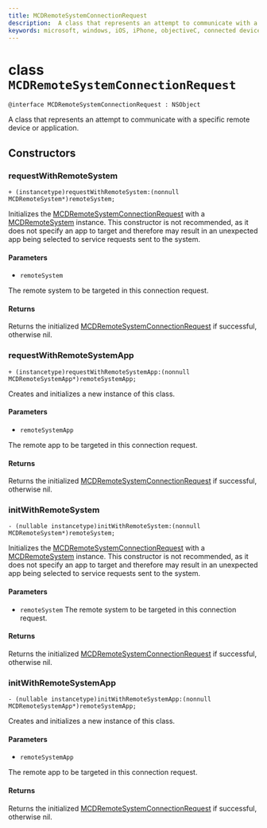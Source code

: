 ```yaml
---
title: MCDRemoteSystemConnectionRequest
description:  A class that represents an attempt to communicate with a specific remote device or application.
keywords: microsoft, windows, iOS, iPhone, objectiveC, connected devices, Project Rome
---
```


# class `MCDRemoteSystemConnectionRequest` 

```
@interface MCDRemoteSystemConnectionRequest : NSObject
```  

A class that represents an attempt to communicate with a specific remote device or application.

## Constructors

### requestWithRemoteSystem
`+ (instancetype)requestWithRemoteSystem:(nonnull MCDRemoteSystem*)remoteSystem;`

Initializes the [MCDRemoteSystemConnectionRequest](MCDRemoteSystemConnectionRequest.md) with a [MCDRemoteSystem](../remotesystems/MCDRemoteSystem.md) instance. This constructor is not recommended, as it does not specify an app to target and therefore may result in an unexpected app being selected to service requests sent to the system.

#### Parameters
* `remoteSystem` 

The remote system to be targeted in this connection request.

#### Returns
Returns the initialized [MCDRemoteSystemConnectionRequest](MCDRemoteSystemConnectionRequest.md) if successful, otherwise nil.

### requestWithRemoteSystemApp
`+ (instancetype)requestWithRemoteSystemApp:(nonnull MCDRemoteSystemApp*)remoteSystemApp;`

Creates and initializes a new instance of this class.

#### Parameters
* `remoteSystemApp` 

The remote app to be targeted in this connection request.

#### Returns
Returns the initialized [MCDRemoteSystemConnectionRequest](MCDRemoteSystemConnectionRequest.md) if successful, otherwise nil.

### initWithRemoteSystem
`- (nullable instancetype)initWithRemoteSystem:(nonnull MCDRemoteSystem*)remoteSystem;`

Initializes the [MCDRemoteSystemConnectionRequest](MCDRemoteSystemConnectionRequest.md) with a [MCDRemoteSystem](../remotesystems/MCDRemoteSystem.md) instance. This constructor is not recommended, as it does not specify an app to target and therefore may result in an unexpected app being selected to service requests sent to the system.

#### Parameters
* `remoteSystem` The remote system to be targeted in this connection request.

#### Returns
Returns the initialized [MCDRemoteSystemConnectionRequest](MCDRemoteSystemConnectionRequest.md) if successful, otherwise nil.

### initWithRemoteSystemApp
`- (nullable instancetype)initWithRemoteSystemApp:(nonnull MCDRemoteSystemApp*)remoteSystemApp;`

Creates and initializes a new instance of this class.

#### Parameters
* `remoteSystemApp` 

The remote app to be targeted in this connection request.

#### Returns
Returns the initialized [MCDRemoteSystemConnectionRequest](MCDRemoteSystemConnectionRequest.md) if successful, otherwise nil.